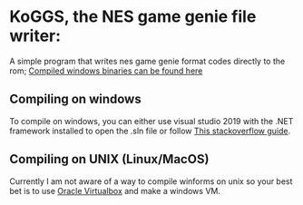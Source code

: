 # KoGGS, the NES game genie file writer:
A simple program that writes nes game genie format codes directly to the rom;
[Compiled windows binaries can be found here](https://github.com/KoNickss/KoGGS_NESgenie/releases)
## Compiling on windows
To compile on windows, you can either use visual studio 2019 with the .NET framework installed to open the .sln file
or follow [This stackoverflow guide](https://stackoverflow.com/questions/18286855/how-can-i-compile-and-run-c-sharp-program-without-using-visual-studio).
## Compiling on UNIX (Linux/MacOS)
Currently I am not aware of a way to compile winforms on unix so your best bet is to use [Oracle Virtualbox](https://virtualbox.org)
and make a windows VM.
